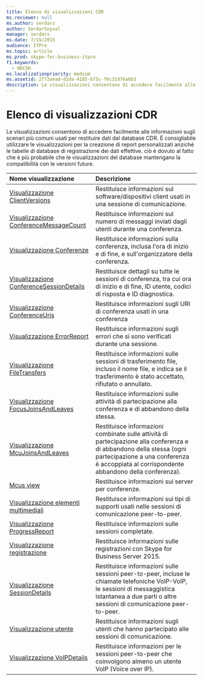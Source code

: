 ```yaml
---
title: Elenco di visualizzazioni CDR
ms.reviewer: null
ms.author: serdars
author: SerdarSoysal
manager: serdars
ms.date: 7/15/2015
audience: ITPro
ms.topic: article
ms.prod: skype-for-business-itpro
f1.keywords:
  - NOCSH
ms.localizationpriority: medium
ms.assetid: 2f72aead-d1da-4185-b75c-f6c31d76a6b3
description: Le visualizzazioni consentono di accedere facilmente alle informazioni sugli scenari più comuni usati per restituire dati dal database CDR. È consigliabile utilizzare le visualizzazioni per la creazione di report personalizzati anziché le tabelle di database di registrazione dei dati effettive. ciò è dovuto al fatto che è più probabile che le visualizzazioni del database mantengano la compatibilità con le versioni future.
---
```


# <a name="list-of-cdr-views"></a>Elenco di visualizzazioni CDR
 
Le visualizzazioni consentono di accedere facilmente alle informazioni sugli scenari più comuni usati per restituire dati dal database CDR. È consigliabile utilizzare le visualizzazioni per la creazione di report personalizzati anziché le tabelle di database di registrazione dei dati effettive. ciò è dovuto al fatto che è più probabile che le visualizzazioni del database mantengano la compatibilità con le versioni future.
  
|**Nome visualizzazione**|**Descrizione**|
|:-----|:-----|
|[Visualizzazione ClientVersions](clientversions-0.md) <br/> |Restituisce informazioni sul software/dispositivi client usati in una sessione di comunicazione.  <br/> |
|[Visualizzazione ConferenceMessageCount](conferencemessagecount-0.md) <br/> |Restituisce informazioni sul numero di messaggi inviati dagli utenti durante una conferenza.  <br/> |
|[Visualizzazione Conferenze](conferences-0.md) <br/> |Restituisce informazioni sulla conferenza, inclusa l'ora di inizio e di fine, e sull'organizzatore della conferenza.  <br/> |
|[Visualizzazione ConferenceSessionDetails](conferencesessiondetails.md) <br/> |Restituisce dettagli su tutte le sessioni di conferenza, tra cui ora di inizio e di fine, ID utente, codici di risposta e ID diagnostica.  <br/> |
|[Visualizzazione ConferenceUris](conferenceuris-0.md) <br/> |Restituisce informazioni sugli URI di conferenza usati in una conferenza  <br/> |
|[Visualizzazione ErrorReport](errorreport-0.md) <br/> |Restituisce informazioni sugli errori che si sono verificati durante una sessione.  <br/> |
|[Visualizzazione FileTransfers](filetransfers.md) <br/> |Restituisce informazioni sulle sessioni di trasferimento file, incluso il nome file, e indica se il trasferimento è stato accettato, rifiutato o annullato.  <br/> |
|[Visualizzazione FocusJoinsAndLeaves](focusjoinsandleaves-0.md) <br/> |Restituisce informazioni sulle attività di partecipazione alla conferenza e di abbandono della stessa.  <br/> |
|[Visualizzazione McuJoinsAndLeaves](mcujoinsandleaves-0.md) <br/> |Restituisce informazioni combinate sulle attività di partecipazione alla conferenza e di abbandono della stessa (ogni partecipazione a una conferenza è accoppiata al corrispondente abbandono della conferenza).  <br/> |
|[Mcus view](mcus-0.md) <br/> |Restituisce informazioni sui server per conferenze.  <br/> |
|[Visualizzazione elementi multimediali](media-0.md) <br/> |Restituisce informazioni sui tipi di supporti usati nelle sessioni di comunicazione peer-to-peer.  <br/> |
|[Visualizzazione ProgressReport](progressreport-0.md) <br/> |Restituisce informazioni sulle sessioni completate.  <br/> |
|[Visualizzazione registrazione](registration-0.md) <br/> |Restituisce informazioni sulle registrazioni con Skype for Business Server 2015.  <br/> |
|[Visualizzazione SessionDetails](sessiondetails-0.md) <br/> |Restituisce informazioni sulle sessioni peer-to-peer, incluse le chiamate telefoniche VoIP-VoIP, le sessioni di messaggistica istantanea a due parti o altre sessioni di comunicazione peer-to-peer.  <br/> |
|[Visualizzazione utente](user.md) <br/> |Restituisce informazioni sugli utenti che hanno partecipato alle sessioni di comunicazione.  <br/> |
|[Visualizzazione VoIPDetails](voipdetails.md) <br/> |Restituisce informazioni per le sessioni peer-to-peer che coinvolgono almeno un utente VoIP (Voice over IP).  <br/> |
   


